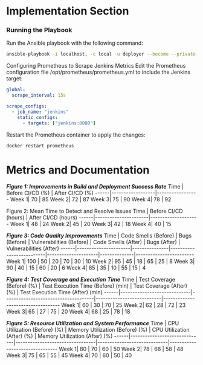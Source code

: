 # Implementation Section

### Running the Playbook

Run the Ansible playbook with the following command:

```bash
ansible-playbook -i localhost, -c local -u deployer --become --private-key /root/.ssh/id_rsa /root/cicd/setup_tools.yml
```

Configuring Prometheus to Scrape Jenkins Metrics
Edit the Prometheus configuration file /opt/prometheus/prometheus.yml to include the Jenkins target:

```yaml
global:
  scrape_interval: 15s

scrape_configs:
  - job_name: "jenkins"
    static_configs:
      - targets: ["jenkins:8080"]
```

Restart the Prometheus container to apply the changes:

```bash
docker restart prometheus
```

# Metrics and Documentation

**_Figure 1: Improvements in Build and Deployment Success Rate_**
Time | Before CI/CD (%) | After CI/CD (%)
------|------------------|-----------------
Week 1| 70 | 85
Week 2| 72 | 87
Week 3| 75 | 90
Week 4| 78 | 92

Figure 2: Mean Time to Detect and Resolve Issues
Time | Before CI/CD (hours) | After CI/CD (hours)
------|----------------------|--------------------
Week 1| 48 | 24
Week 2| 45 | 20
Week 3| 42 | 18
Week 4| 40 | 15

**_Figure 3: Code Quality Improvements_**
Time | Code Smells (Before) | Bugs (Before) | Vulnerabilities (Before) | Code Smells (After) | Bugs (After) | Vulnerabilities (After)
------|----------------------|---------------|--------------------------|---------------------|--------------|------------------------
Week 1| 100 | 50 | 20 | 70 | 30 | 10
Week 2| 95 | 45 | 18 | 65 | 25 | 8
Week 3| 90 | 40 | 15 | 60 | 20 | 6
Week 4| 85 | 35 | 10 | 55 | 15 | 4

**_Figure 4: Test Coverage and Execution Time_**
Time | Test Coverage (Before) (%) | Test Execution Time (Before) (min) | Test Coverage (After) (%) | Test Execution Time (After) (min)
------|-----------------------------|-------------------------------------|---------------------------|-----------------------------------
Week 1| 60 | 30 | 70 | 25
Week 2| 62 | 28 | 72 | 23
Week 3| 65 | 27 | 75 | 20
Week 4| 68 | 25 | 78 | 18

**_Figure 5: Resource Utilization and System Performance_**
Time | CPU Utilization (Before) (%) | Memory Utilization (Before) (%) | CPU Utilization (After) (%) | Memory Utilization (After) (%)
------|------------------------------|---------------------------------|-----------------------------|--------------------------------
Week 1| 80 | 70 | 60 | 50
Week 2| 78 | 68 | 58 | 48
Week 3| 75 | 65 | 55 | 45
Week 4| 70 | 60 | 50 | 40
